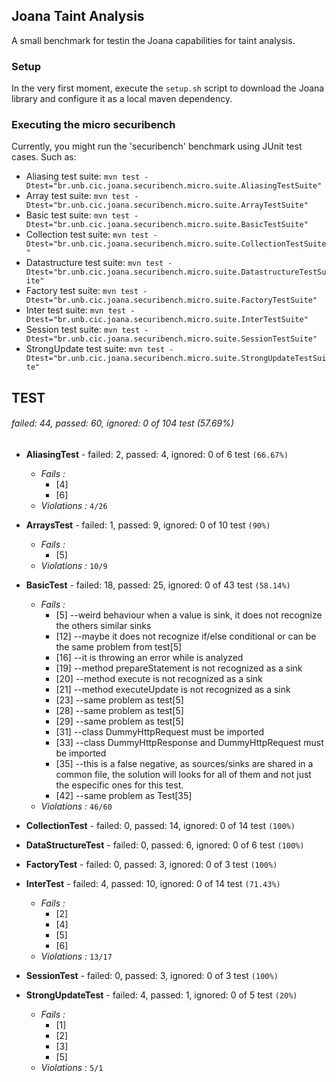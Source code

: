 ## Joana Taint Analysis

A small benchmark for testin the Joana capabilities for taint analysis.

### Setup

In the very first moment, execute the `setup.sh` script to download the Joana 
library and configure it as a local maven dependency. 

### Executing the micro securibench

Currently, you might run the 'securibench' benchmark using JUnit test cases. Such as:

   * Aliasing test suite: `mvn test -Dtest="br.unb.cic.joana.securibench.micro.suite.AliasingTestSuite"`
   * Array test suite: `mvn test -Dtest="br.unb.cic.joana.securibench.micro.suite.ArrayTestSuite"`
   * Basic test suite: `mvn test -Dtest="br.unb.cic.joana.securibench.micro.suite.BasicTestSuite"`
   * Collection test suite: `mvn test -Dtest="br.unb.cic.joana.securibench.micro.suite.CollectionTestSuite"`
   * Datastructure test suite: `mvn test -Dtest="br.unb.cic.joana.securibench.micro.suite.DatastructureTestSuite"`
   * Factory test suite: `mvn test -Dtest="br.unb.cic.joana.securibench.micro.suite.FactoryTestSuite"`
   * Inter test suite: `mvn test -Dtest="br.unb.cic.joana.securibench.micro.suite.InterTestSuite"`
   * Session test suite: `mvn test -Dtest="br.unb.cic.joana.securibench.micro.suite.SessionTestSuite"`
   * StrongUpdate test suite: `mvn test -Dtest="br.unb.cic.joana.securibench.micro.suite.StrongUpdateTestSuite"`
   
## TEST

###### failed: 44, passed: 60, ignored: 0 of 104 test (57.69%)

- **AliasingTest** - failed: 2, passed: 4, ignored: 0 of 6 test `(66.67%)`
   - *Fails :*
      - [4]
      - [6]
   - *Violations :* `4/26`

- **ArraysTest** - failed: 1, passed: 9, ignored: 0 of 10 test `(90%)`
   - *Fails :*
      - [5]
   - *Violations :* `10/9`

- **BasicTest** - failed: 18, passed: 25, ignored: 0 of 43 test `(58.14%)`
   - *Fails :*
      - [5]  --weird behaviour when a value is sink, it does not recognize the others similar sinks 
      - [12] --maybe it does not recognize if/else conditional or can be the same problem from test[5]
      - [16] --it is throwing an error while is analyzed
      - [19] --method prepareStatement is not recognized as a sink
      - [20] --method execute is not recognized as a sink
      - [21] --method executeUpdate is not recognized as a sink
      - [23] --same problem as test[5]
      - [28] --same problem as test[5]
      - [29] --same problem as test[5]
      - [31] --class DummyHttpRequest must be imported
      - [33] --class DummyHttpResponse and DummyHttpRequest must be imported
      - [35] --this is a false negative, as sources/sinks are shared in a common file, the solution will looks for all of them and not just the especific ones for this test. 
      - [42] --same problem as Test[35]
   - *Violations :* `46/60`
  
- **CollectionTest** - failed: 0, passed: 14, ignored: 0 of 14 test `(100%)`

- **DataStructureTest** - failed: 0, passed: 6, ignored: 0 of 6 test `(100%)`

- **FactoryTest** - failed: 0, passed: 3, ignored: 0 of 3 test `(100%)`

- **InterTest** - failed: 4, passed: 10, ignored: 0 of 14 test `(71.43%)`
   - *Fails :*
      - [2]
      - [4]
      - [5]
      - [6]
   - *Violations :* `13/17`

- **SessionTest** - failed: 0, passed: 3, ignored: 0 of 3 test `(100%)`

- **StrongUpdateTest** - failed: 4, passed: 1, ignored: 0 of 5 test `(20%)`
   - *Fails :*
      - [1]
      - [2]
      - [3]
      - [5]
   - *Violations :* `5/1`


